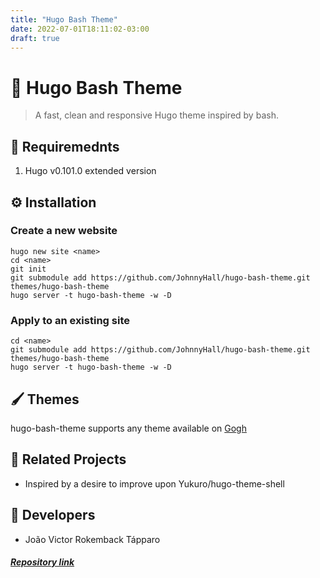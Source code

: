 ```yaml
---
title: "Hugo Bash Theme"
date: 2022-07-01T18:11:02-03:00
draft: true
---
```


# 📇  Hugo Bash Theme
>  A fast, clean and responsive Hugo theme inspired by bash.

## 📜 Requiremednts
1. Hugo v0.101.0 extended version

## ⚙️ Installation

### Create a new website
```
hugo new site <name>
cd <name>
git init
git submodule add https://github.com/JohnnyHall/hugo-bash-theme.git themes/hugo-bash-theme
hugo server -t hugo-bash-theme -w -D
```

### Apply to an existing site
```
cd <name>
git submodule add https://github.com/JohnnyHall/hugo-bash-theme.git themes/hugo-bash-theme
hugo server -t hugo-bash-theme -w -D
```

## 🖌️ Themes
hugo-bash-theme supports any theme available on [Gogh](https://gogh-co.github.io/Gogh/)

## 🤝 Related Projects
- Inspired by a desire to improve upon Yukuro/hugo-theme-shell

## 👤 Developers
 - João Victor Rokemback Tápparo

##### [Repository link](https://github.com/JohnnyHall/hugo-bash-theme)